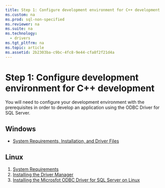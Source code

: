 ```yaml
---
title: Step 1: Configure development environment for C++ development
ms.custom: na
ms.prod: sql-non-specified
ms.reviewer: na
ms.suite: na
ms.technology: 
  - drivers
ms.tgt_pltfrm: na
ms.topic: article
ms.assetid: 2b2303ba-c9bc-4fc8-9e44-cfa8f2f21d4a
---
```

# Step 1: Configure development environment for C++ development
You will need to configure your development environment with the prerequisites in order to develop an application using the ODBC Driver for SQL Server.    
  
## Windows  
* [System Requirements, Installation, and Driver Files](../content/System-Requirements--Installation--and-Driver-Files.md)  
  
## Linux  
1.  [System Requirements](../content/System-Requirements.md)  
2.  [Installing the Driver Manager](../content/Installing-the-Driver-Manager.md)  
3.  [Installing the Microsfot ODBC Driver for SQL Server on Linux](../content/Installing-the-Microsoft-ODBC-Driver-for-SQL-Server-on-Linux.md)